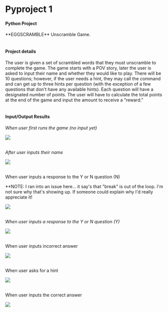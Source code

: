 <h1>Pyproject 1</h1>
<h4> Python Project</h4>
**EGGSCRAMBLE** Unscramble Game.
<br>
<br>
<h4>Project details</h4>
The user is given a set of scrambled words that they must unscramble to complete the game. The game starts with a POV story, later the user is asked to input their name and whether they would like to play. There will be 10 questions; however, if the user needs a hint, they may call the command and can get up to three hints per question (with the exception of a few questions that don't have any available hints). Each question will have a designated number of points. The user will have to calculate the total points at the end of the game and input the amount to receive a “reward.”
<br>
<br>
<h4>Input/Output Results</h4>
 <p><i>When user first runs the game (no input yet)</i></p>
 <img align="center", src="https://github.com/cfdulce/pyproject3/assets/141872577/843d23ae-9098-4300-a7fd-9bf2b7aebb23"/>
 <br>
 <br>
 <p><i>After user inputs their name</i></p>
 <img align="center", src="https://github.com/cfdulce/pyproject3/assets/141872577/318ee5e0-1f2c-4a4f-bd9f-9564b3d12153"/>
 <br>
 <br>
 <p>When user inputs a response to the Y or N question (N)</p>
 <p>**NOTE: I ran into an issue here... it say's that "break" is out of the loop. I'm not sure why that's showing up. If someone could explain why I'd really appreciate it!</p>
 <img align="center", src="https://github.com/cfdulce/pyproject3/assets/141872577/318ee5e0-1f2c-4a4f-bd9f-9564b3d12153"/>
 <br>
 <br>
 <p><i>When user inputs a response to the Y or N question (Y)</i></p>
 <img align="center", src="https://github.com/cfdulce/pyproject3/assets/141872577/b24dec18-6c68-465f-8b25-1f5af8254eaf"/>
 <br>
 <br>
 <p>When user inputs incorrect answer</p>
 <img align="center", src="https://github.com/cfdulce/pyproject3/assets/141872577/8b5ae529-f667-4878-af12-c7449bbee12a"/>
 <br>
 <br>
 <p>When user asks for a hint</p>
 <img align="center",  src="https://github.com/cfdulce/pyproject3/assets/141872577/87d753fc-467d-421a-b9bf-1394c0ba2e87"/>
 <br>
 <br>
 <p>When user inputs the correct answer</p>
 <img align="center", src="https://github.com/cfdulce/pyproject3/assets/141872577/1d0540ea-0b6d-4737-871b-f20e897472ea"/>
